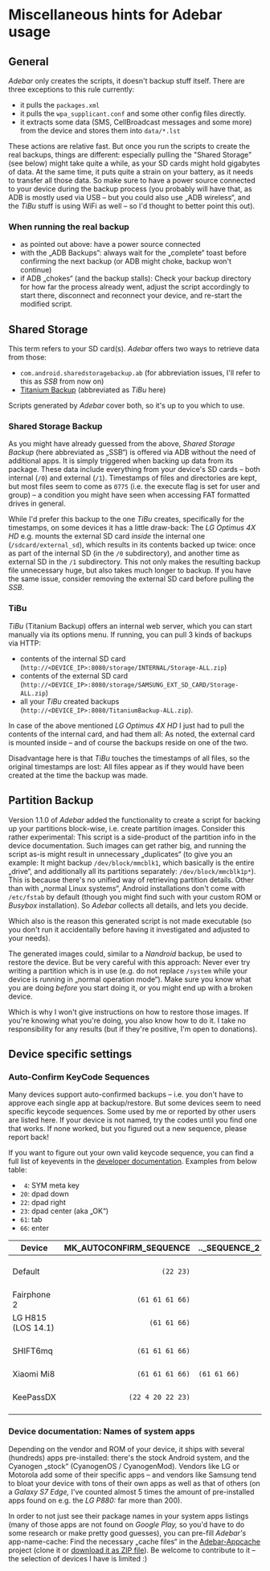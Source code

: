 # Miscellaneous hints for Adebar usage

## General
*Adebar* only creates the scripts, it doesn't backup stuff itself. There are three
exceptions to this rule currently:

* it pulls the `packages.xml`
* it pulls the `wpa_supplicant.conf` and some other config files directly.
* it extracts some data (SMS, CellBroadcast messages and some more) from the
  device and stores them into `data/*.lst`

These actions are relative fast. But once you run the scripts to create the real
backups, things are different: especially pulling the "Shared Storage" (see
below) might take quite a while, as your SD cards might hold gigabytes of data.
At the same time, it puts quite a strain on your battery, as it needs to transfer
all those data. So make sure to have a power source connected to your device
during the backup process (you probably will have that, as ADB is mostly used
via USB – but you could also use „ADB wireless“, and the *TiBu* stuff is using
WiFi as well – so I'd thought to better point this out).

### When running the real backup
* as pointed out above: have a power source connected
* with the „ADB Backups“: always wait for the „complete“ toast before confirming
  the next backup (or ADB might choke, backup won't continue)
* if ADB „chokes“ (and the backup stalls): Check your backup directory for how
  far the process already went, adjust the script accordingly to start there,
  disconnect and reconnect your device, and re-start the modified script.


## Shared Storage
This term refers to your SD card(s). *Adebar* offers two ways to retrieve data
from those:

* `com.android.sharedstoragebackup.ab` (for abbreviation issues, I'll refer to
  this as *SSB* from now on)
* [Titanium Backup](https://play.google.com/store/apps/details?id=com.keramidas.TitaniumBackup)
  (abbreviated as *TiBu* here)

Scripts generated by *Adebar* cover both, so it's up to you which to use.

### Shared Storage Backup
As you might have already guessed from the above, *Shared Storage Backup* (here
abbreviated as „SSB“) is offered via ADB without the need of additional apps. It
is simply triggered when backing up data from its package. These data include
everything from your device's SD cards – both internal (`/0`) and external
(`/1`). Timestamps of files and directories are kept, but most files seem to
come as `0775` (i.e. the execute flag is set for user and group) – a condition
you might have seen when accessing FAT formatted drives in general.

While I'd prefer this backup to the one *TiBu* creates, specifically for
the timestamps, on some devices it has a little draw-back: The *LG Optimus 4X HD*
e.g. mounts the external SD card *inside* the internal one (`/sdcard/external_sd`),
which results in its contents backed up twice: once as part of the internal SD
(in the `/0` subdirectory), and another time as external SD in the `/1`
subdirectory. This not only makes the resulting backup file unnecessary huge,
but also takes much longer to backup. If you have the same issue, consider
removing the external SD card before pulling the *SSB*.

### TiBu
*TiBu* (Titanium Backup) offers an internal web server, which you can start
manually via its options menu. If running, you can pull 3 kinds of backups via
HTTP:

* contents of the internal SD card (`http://<DEVICE_IP>:8080/storage/INTERNAL/Storage-ALL.zip`)
* contents of the external SD card (`http://<DEVICE_IP>:8080/storage/SAMSUNG_EXT_SD_CARD/Storage-ALL.zip`)
* all your *TiBu* created backups (`http://<DEVICE_IP>:8080/TitaniumBackup-ALL.zip`).

In case of the above mentioned *LG Optimus 4X HD* I just had to pull the contents
of the internal card, and had them all: As noted, the external card is mounted
inside – and of course the backups reside on one of the two.

Disadvantage here is that *TiBu* touches the timestamps of all files, so the
original timestamps are lost: All files appear as if they would have been created
at the time the backup was made.


## Partition Backup
Version 1.1.0 of *Adebar* added the functionality to create a script for
backing up your partitions block-wise, i.e. create partition images. Consider
this rather experimental: This script is a side-product of the partition info
in the device documentation. Such images can get rather big, and running the
script as-is might result in unnecessary „duplicates“ (to give you an example:
It might backup `/dev/block/mmcblk1`, which basically is the entire „drive“,
and additionally all its partitions separately: `/dev/block/mmcblk1p*`).
This is because there's no unified way of retrieving partition details. Other
than with „normal Linux systems“, Android installations don't come with
`/etc/fstab` by default (though you might find such with your custom ROM or
*Busybox* installation). So *Adebar* collects all details, and lets you decide.

Which also is the reason this generated script is not made executable (so you
don't run it accidentally before having it investigated and adjusted to your
needs).

The generated images could, similar to a *Nandroid* backup, be used to restore
the device. But be very careful with this approach: Never ever try writing a
partition which is in use (e.g. do not replace `/system` while your device is
running in „normal operation mode“). Make sure you know what you are doing
*before* you start doing it, or you might end up with a broken device.

Which is why I won't give instructions on how to restore those images. If you're
knowing what you're doing, you also know how to do it. I take no responsibility
for any results (but if they're positive, I'm open to donations).


## Device specific settings
### Auto-Confirm KeyCode Sequences
Many devices support auto-confirmed backups – i.e. you don't have to approve
each single app at backup/restore. But some devices seem to need specific
keycode sequences. Some used by me or reported by other users are listed here.
If your device is not named, try the codes until you find one that works. If
none worked, but you figured out a new sequence, please report back!

If you want to figure out your own valid keycode sequence, you can find a full
list of keyevents in the
[developer documentation](https://developer.android.com/reference/android/view/KeyEvent).
Examples from below table:

* ` 4`: SYM meta key
* `20`: dpad down
* `22`: dpad right
* `23`: dpad center (aka „OK“)
* `61`: tab
* `66`: enter

Device                  | MK_AUTOCONFIRM_SEQUENCE | .._SEQUENCE_2 | Comment
----------------------- | ----------------------: | ------------- | ---------------------
Default                 | `(22 23)`               |               | works on many devices
Fairphone 2             | `(61 61 61 66)`         |               | tested on LOS 17.1
LG H815 (LOS 14.1)      | `(61 61 66)`            |               |
SHIFT6mq                | `(61 61 61 66)`         |               | tested on ShiftOS-L 3.9
Xiaomi Mi8              | `(61 61 61 66)`         | `(61 61 66)`  |
KeePassDX               | `(22 4 20 22 23)`       |               | AutoFill-Feature of KeePassDX


### Device documentation: Names of system apps
Depending on the vendor and ROM of your device, it ships with several (hundreds)
apps pre-installed: there's the stock Android system, and the Cyanogen „stock“
(CyanogenOS / CyanogenMod). Vendors like LG or Motorola add some of their specific
apps – and vendors like Samsung tend to bloat your device with tons of their own
apps as well as that of others (on a *Galaxy S7 Edge,* I've counted almost 5 times
the amount of pre-installed apps found on e.g. the *LG P880:* far more than 200).

In order to not just see their package names in your system apps listings (many of
those apps are not found on *Google Play,* so you'd have to do some research or
make pretty good guesses), you can pre-fill *Adebar's* app-name-cache: Find the
necessary „cache files“ in the [Adebar-Appcache](https://codeberg.org/izzy/Adebar-Appcache)
project (clone it or [download it as ZIP
file](https://github.com/IzzySoft/Adebar-Appcache/archive/master.zip)). Be welcome
to contribute to it – the selection of devices I have is limited :)